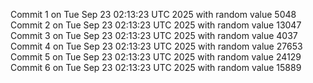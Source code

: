 Commit 1 on Tue Sep 23 02:13:23 UTC 2025 with random value 5048
Commit 2 on Tue Sep 23 02:13:23 UTC 2025 with random value 13047
Commit 3 on Tue Sep 23 02:13:23 UTC 2025 with random value 4037
Commit 4 on Tue Sep 23 02:13:23 UTC 2025 with random value 27653
Commit 5 on Tue Sep 23 02:13:23 UTC 2025 with random value 24129
Commit 6 on Tue Sep 23 02:13:23 UTC 2025 with random value 15889
